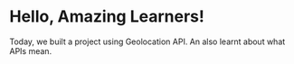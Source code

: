 # Hello, Amazing Learners!

Today, we built a project using Geolocation API. An also learnt about what APIs mean.
